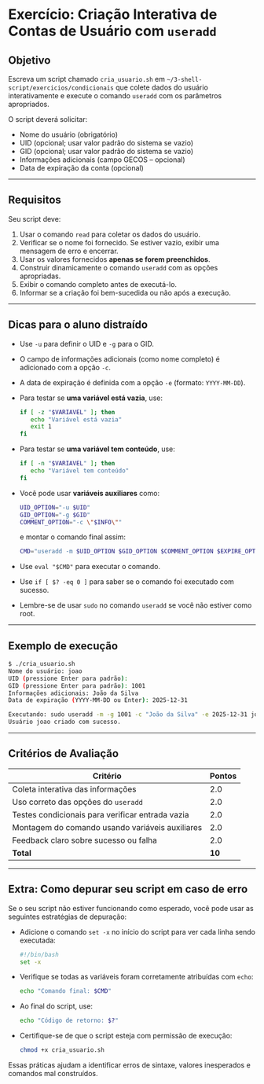 
# Exercício: Criação Interativa de Contas de Usuário com `useradd`

## Objetivo

Escreva um script chamado `cria_usuario.sh` em `~/3-shell-script/exercicios/condicionais` que colete dados do usuário interativamente e execute o comando `useradd` com os parâmetros apropriados.

O script deverá solicitar:

- Nome do usuário (obrigatório)
- UID (opcional; usar valor padrão do sistema se vazio)
- GID (opcional; usar valor padrão do sistema se vazio)
- Informações adicionais (campo GECOS – opcional)
- Data de expiração da conta (opcional)

---

## Requisitos

Seu script deve:

1. Usar o comando `read` para coletar os dados do usuário.
2. Verificar se o nome foi fornecido. Se estiver vazio, exibir uma mensagem de erro e encerrar.
3. Usar os valores fornecidos **apenas se forem preenchidos**.
4. Construir dinamicamente o comando `useradd` com as opções apropriadas.
5. Exibir o comando completo antes de executá-lo.
6. Informar se a criação foi bem-sucedida ou não após a execução.

---

## Dicas para o aluno distraído

- Use `-u` para definir o UID e `-g` para o GID.
- O campo de informações adicionais (como nome completo) é adicionado com a opção `-c`.
- A data de expiração é definida com a opção `-e` (formato: `YYYY-MM-DD`).
- Para testar se **uma variável está vazia**, use:

  ```bash
  if [ -z "$VARIAVEL" ]; then
     echo "Variável está vazia"
     exit 1
  fi
  ```

- Para testar se **uma variável tem conteúdo**, use:

  ```bash
  if [ -n "$VARIAVEL" ]; then
     echo "Variável tem conteúdo"
  fi
  ```

- Você pode usar **variáveis auxiliares** como:

  ```bash
  UID_OPTION="-u $UID"
  GID_OPTION="-g $GID"
  COMMENT_OPTION="-c \"$INFO\""
  ```

  e montar o comando final assim:

  ```bash
  CMD="useradd -m $UID_OPTION $GID_OPTION $COMMENT_OPTION $EXPIRE_OPTION $USR"
  ```

- Use `eval "$CMD"` para executar o comando.
- Use `if [ $? -eq 0 ]` para saber se o comando foi executado com sucesso.
- Lembre-se de usar `sudo` no comando `useradd` se você não estiver como root.

---

## Exemplo de execução

```bash
$ ./cria_usuario.sh
Nome do usuário: joao
UID (pressione Enter para padrão): 
GID (pressione Enter para padrão): 1001
Informações adicionais: João da Silva
Data de expiração (YYYY-MM-DD ou Enter): 2025-12-31

Executando: sudo useradd -m -g 1001 -c "João da Silva" -e 2025-12-31 joao
Usuário joao criado com sucesso.
```

---

## Critérios de Avaliação

| Critério                                                 | Pontos |
|----------------------------------------------------------|--------|
| Coleta interativa das informações                        | 2.0    |
| Uso correto das opções do `useradd`                      | 2.0    |
| Testes condicionais para verificar entrada vazia         | 2.0    |
| Montagem do comando usando variáveis auxiliares          | 2.0    |
| Feedback claro sobre sucesso ou falha                    | 2.0    |
| **Total**                                                | **10** |

---

## Extra: Como depurar seu script em caso de erro

Se o seu script não estiver funcionando como esperado, você pode usar as seguintes estratégias de depuração:

- Adicione o comando `set -x` no início do script para ver cada linha sendo executada:
  ```bash
  #!/bin/bash
  set -x
  ```

- Verifique se todas as variáveis foram corretamente atribuídas com `echo`:
  ```bash
  echo "Comando final: $CMD"
  ```

- Ao final do script, use:
  ```bash
  echo "Código de retorno: $?"
  ```

- Certifique-se de que o script esteja com permissão de execução:
  ```bash
  chmod +x cria_usuario.sh
  ```

Essas práticas ajudam a identificar erros de sintaxe, valores inesperados e comandos mal construídos.
